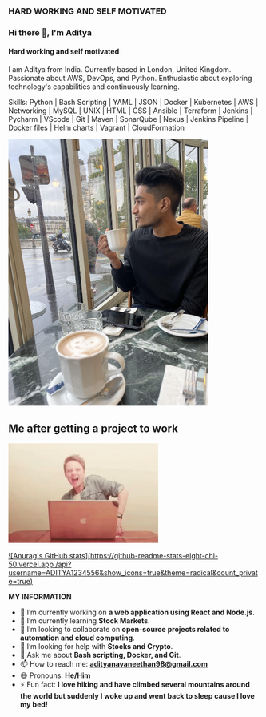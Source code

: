 ### HARD WORKING AND SELF MOTIVATED

### Hi there 👋, I'm Aditya
#### Hard working and self motivated

I am Aditya from India. Currently based in London, United Kingdom. Passionate about AWS, DevOps, and Python. Enthusiastic about exploring technology's capabilities and continuously learning. 

Skills: Python | Bash Scripting | YAML | JSON | Docker | Kubernetes | AWS | Networking | MySQL | UNIX | HTML | CSS |  Ansible | Terraform | Jenkins | Pycharm | VScode | Git | Maven | SonarQube | Nexus | Jenkins Pipeline | Docker files | Helm charts | Vagrant | CloudFormation

<img src="https://github.com/ADITYA1234556/ADITYA1234556/blob/main/unnamed.jpg" width = 400 />

## Me after getting a project to work
<img src="https://github.com/ADITYA1234556/ADITYA1234556/blob/main/dance-excited.gif" width = 300 />


[![Anurag's GitHub stats](https://github-readme-stats-eight-chi-50.vercel.app
/api?username=ADITYA1234556&show_icons=true&theme=radical&count_private=true)](https://github.com/anuraghazra/github-readme-stats)



**MY INFORMATION** 

- 🔭 I’m currently working on **a web application using React and Node.js**.
- 🌱 I’m currently learning **Stock Markets**.
- 👯 I’m looking to collaborate on **open-source projects related to automation and cloud computing**.
- 🤔 I’m looking for help with **Stocks and Crypto**.
- 💬 Ask me about **Bash scripting, Docker, and Git**.
- 📫 How to reach me: **adityanavaneethan98@gmail.com**
- 😄 Pronouns: **He/Him**
- ⚡ Fun fact: **I love hiking and have climbed several mountains around the world but suddenly I woke up and went back to sleep cause I love my bed!**

